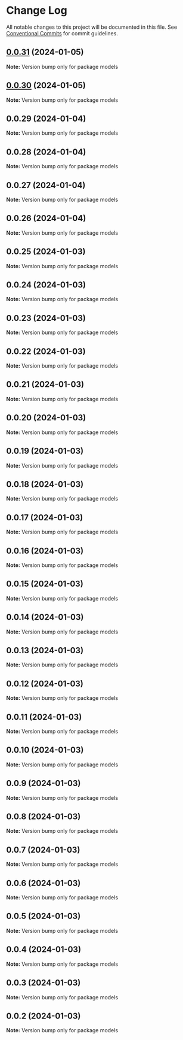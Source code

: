 # Change Log

All notable changes to this project will be documented in this file.
See [Conventional Commits](https://conventionalcommits.org) for commit guidelines.

## [0.0.31](https://github.com/well-doing/docker-elastic-beanstalk-up/compare/models@0.0.30...models@0.0.31) (2024-01-05)

**Note:** Version bump only for package models





## [0.0.30](https://github.com/well-doing/docker-elastic-beanstalk-up/compare/models@0.0.29...models@0.0.30) (2024-01-05)

**Note:** Version bump only for package models





## 0.0.29 (2024-01-04)

**Note:** Version bump only for package models





## 0.0.28 (2024-01-04)

**Note:** Version bump only for package models





## 0.0.27 (2024-01-04)

**Note:** Version bump only for package models





## 0.0.26 (2024-01-04)

**Note:** Version bump only for package models





## 0.0.25 (2024-01-03)

**Note:** Version bump only for package models





## 0.0.24 (2024-01-03)

**Note:** Version bump only for package models





## 0.0.23 (2024-01-03)

**Note:** Version bump only for package models





## 0.0.22 (2024-01-03)

**Note:** Version bump only for package models





## 0.0.21 (2024-01-03)

**Note:** Version bump only for package models





## 0.0.20 (2024-01-03)

**Note:** Version bump only for package models





## 0.0.19 (2024-01-03)

**Note:** Version bump only for package models





## 0.0.18 (2024-01-03)

**Note:** Version bump only for package models





## 0.0.17 (2024-01-03)

**Note:** Version bump only for package models





## 0.0.16 (2024-01-03)

**Note:** Version bump only for package models





## 0.0.15 (2024-01-03)

**Note:** Version bump only for package models





## 0.0.14 (2024-01-03)

**Note:** Version bump only for package models





## 0.0.13 (2024-01-03)

**Note:** Version bump only for package models





## 0.0.12 (2024-01-03)

**Note:** Version bump only for package models





## 0.0.11 (2024-01-03)

**Note:** Version bump only for package models





## 0.0.10 (2024-01-03)

**Note:** Version bump only for package models





## 0.0.9 (2024-01-03)

**Note:** Version bump only for package models





## 0.0.8 (2024-01-03)

**Note:** Version bump only for package models





## 0.0.7 (2024-01-03)

**Note:** Version bump only for package models





## 0.0.6 (2024-01-03)

**Note:** Version bump only for package models





## 0.0.5 (2024-01-03)

**Note:** Version bump only for package models





## 0.0.4 (2024-01-03)

**Note:** Version bump only for package models





## 0.0.3 (2024-01-03)

**Note:** Version bump only for package models





## 0.0.2 (2024-01-03)

**Note:** Version bump only for package models
